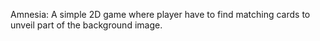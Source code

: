 Amnesia: 
A simple 2D game where player have to find matching cards to unveil part of the background image.
